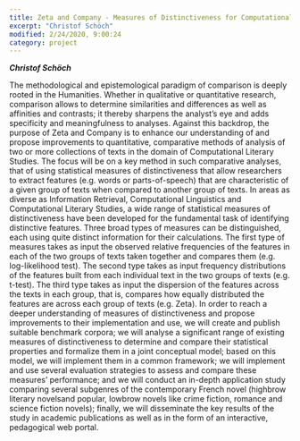 ```yaml
---
title: Zeta and Company - Measures of Distinctiveness for Computational Literary Studies
excerpt: "Christof Schöch"
modified: 2/24/2020, 9:00:24
category: project
---
```


***Christof Schöch***

The methodological and epistemological paradigm of comparison is deeply rooted in the Humanities. Whether in qualitative or quantitative research, comparison allows to determine similarities and differences as well as affinities and contrasts; it thereby sharpens the analyst’s eye and adds specificity and meaningfulness to analyses. Against this backdrop, the purpose of Zeta and Company is to enhance our understanding of and propose improvements to quantitative, comparative methods of analysis of two or more collections of texts in the domain of Computational Literary Studies.
The focus will be on a key method in such comparative analyses, that of using statistical measures of distinctiveness that allow researchers to extract features (e.g. words or parts-of-speech) that are characteristic of a given group of texts when compared to another group of texts. In areas as diverse as Information Retrieval, Computational Linguistics and Computational Literary Studies, a wide range of statistical measures of distinctiveness have been developed for the fundamental task of identifying distinctive features. Three broad types of measures can be distinguished, each using quite distinct information for their calculations. The first type of measures takes as input the observed relative frequencies of the features in each of the two groups of texts taken together and compares them (e.g. log-likelihood test). The second type takes as input frequency distributions of the features built from each individual text in the two groups of texts (e.g. t-test). The third type takes as input the dispersion of the features across the texts in each group, that is, compares how equally distributed the features are across each group of texts (e.g. Zeta).
In order to reach a deeper understanding of measures of distinctiveness and propose improvements to their implementation and use, we will create and publish suitable benchmark corpora; we will analyse a significant range of existing measures of distinctiveness to determine and compare their statistical properties and formalize them in a joint conceptual model; based on this model, we will implement them in a common framework; we will implement and use several evaluation strategies to assess and compare these measures’ performance; and we will conduct an in-depth application study comparing several subgenres of the contemporary French novel (highbrow literary novelsand popular, lowbrow novels like crime fiction, romance and science fiction novels); finally, we will disseminate the key results of the study in academic publications as well as in the form of an interactive, pedagogical web portal.
